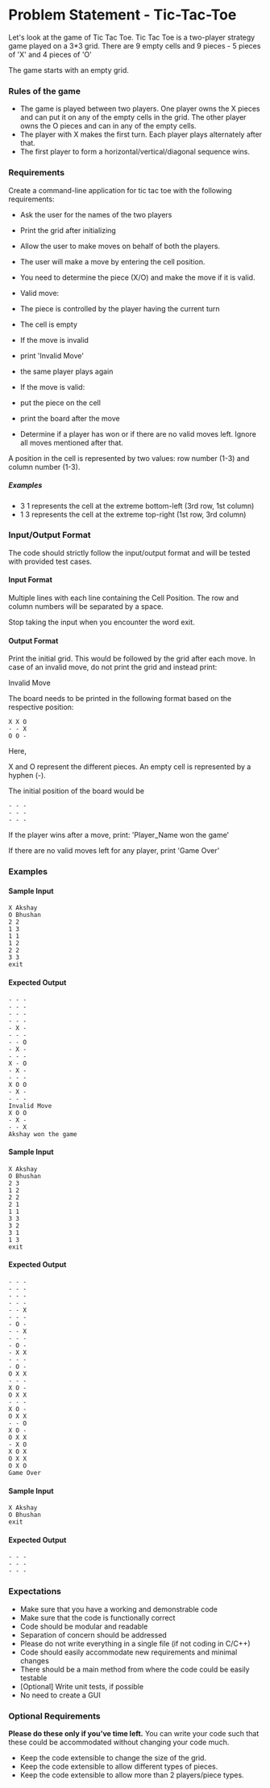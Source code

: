 # Problem Statement - Tic-Tac-Toe

Let's look at the game of Tic Tac Toe. Tic Tac Toe is a two-player strategy game played on a 3*3 grid. There are 9 empty cells and 9 pieces - 5 pieces of 'X' and 4 pieces of 'O'

The game starts with an empty grid.

### Rules of the game

-   The game is played between two players. One player owns the X pieces and can put it on any of the empty cells in the grid. The other player owns the O pieces and can in any of the empty cells.
-   The player with X makes the first turn. Each player plays alternately after that.
-   The first player to form a horizontal/vertical/diagonal sequence wins.

### Requirements

Create a command-line application for tic tac toe with the following requirements:

-   Ask the user for the names of the two players
-   Print the grid after initializing
-   Allow the user to make moves on behalf of both the players.

-   The user will make a move by entering the cell position.
-   You need to determine the piece (X/O) and make the move if it is valid.
-   Valid move:

-   The piece is controlled by the player having the current turn
-   The cell is empty

-   If the move is invalid

-   print 'Invalid Move'
-   the same player plays again

-   If the move is valid:

-   put the piece on the cell
-   print the board after the move

-   Determine if a player has won or if there are no valid moves left. Ignore all moves mentioned after that.

A position in the cell is represented by two values: row number (1-3) and column number (1-3).

##### Examples

-   3 1 represents the cell at the extreme bottom-left (3rd row, 1st column)
-   1 3 represents the cell at the extreme top-right (1st row, 3rd column)

### Input/Output Format

The code should strictly follow the input/output format and will be tested with provided test cases.

#### Input Format

Multiple lines with each line containing the Cell Position. The row and column numbers will be separated by a space.

Stop taking the input when you encounter the word exit.

#### Output Format

Print the initial grid. This would be followed by the grid after each move. In case of an invalid move, do not print the grid and instead print:

Invalid Move

The board needs to be printed in the following format based on the respective position:

```
X X O
- - X
O O -
```

Here,

X and O represent the different pieces. An empty cell is represented by a hyphen (-).

The initial position of the board would be

```
- - -
- - -
- - -
```

If the player wins after a move, print: 'Player_Name won the game'

If there are no valid moves left for any player, print 'Game Over'

### Examples

#### Sample Input

```
X Akshay
O Bhushan
2 2
1 3
1 1
1 2
2 2
3 3
exit
```

#### Expected Output

```
- - -
- - -
- - -
- - -
- X -
- - -
- - O
- X -
- - -
X - O
- X -
- - -
X O O
- X -
- - -
Invalid Move
X O O
- X -
- - X
Akshay won the game
```

#### Sample Input

```
X Akshay
O Bhushan
2 3
1 2
2 2
2 1
1 1
3 3
3 2
3 1
1 3
exit
```

#### Expected Output

```
- - -
- - -
- - -
- - -
- - X
- - -
- O -
- - X
- - -
- O -
- X X
- - -
- O -
O X X
- - -
X O -
O X X
- - -
X O -
O X X
- - O
X O -
O X X
- X O
X O X
O X X
O X O
Game Over
```

#### Sample Input

```
X Akshay
O Bhushan
exit
```

#### Expected Output

```
- - -
- - -
- - -
```

### Expectations

-   Make sure that you have a working and demonstrable code
-   Make sure that the code is functionally correct
-   Code should be modular and readable
-   Separation of concern should be addressed
-   Please do not write everything in a single file (if not coding in C/C++)
-   Code should easily accommodate new requirements and minimal changes
-   There should be a main method from where the code could be easily testable
-   [Optional] Write unit tests, if possible
-   No need to create a GUI

### Optional Requirements

**Please do these only if you’ve time left.**  You can write your code such that these could be accommodated without changing your code much.

-   Keep the code extensible to change the size of the grid.
-   Keep the code extensible to allow different types of pieces.
-   Keep the code extensible to allow more than 2 players/piece types.